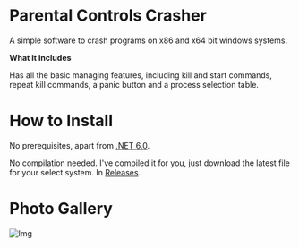 # Parental Controls Crasher

A simple software to crash programs on x86 and x64 bit windows systems.

**What it includes**

Has all the basic managing features, including kill and start commands, repeat kill commands, a panic button and a process selection table.

# How to Install
No prerequisites, apart from [.NET 6.0](https://dotnet.microsoft.com/en-us/download/dotnet/6.0).

No compilation needed. I've compiled it for you, just download the latest file for your select system. In [Releases](https://github.com/GLUR-DEV/parental-controls-killer/releases).           

# Photo Gallery

![Img](https://media.discordapp.net/attachments/781595903479775253/960650374350532628/Image1.png?width=385&height=468)
